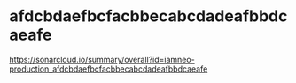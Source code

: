 # afdcbdaefbcfacbbecabcdadeafbbdcaeafe
https://sonarcloud.io/summary/overall?id=iamneo-production_afdcbdaefbcfacbbecabcdadeafbbdcaeafe
